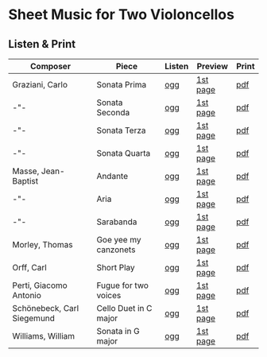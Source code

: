 # Sheet Music for Two Violoncellos

## Listen & Print

Composer | Piece | Listen | Preview | Print
-------- | ----- | ------ | ------- | -----
Graziani, Carlo | Sonata Prima | [ogg](http://cellist.bplaced.net/ogg/Graziani,%20Carlo/graziani_sonata_prima.ogg) | [1st page](https://raw.githubusercontent.com/cellist/Lilypond-Sheet-Music/master/Vlc%2C%20Vlc/Graziani%2C%20Carlo/Sonata%20Prima/preview.png) | [pdf](https://github.com/cellist/Lilypond-Sheet-Music/raw/master/Vlc%2C%20Vlc/Graziani%2C%20Carlo/Sonata%20Prima/graziani_sonata_prima.pdf)
-"- | Sonata Seconda | [ogg](http://cellist.bplaced.net/ogg/Graziani,%20Carlo/graziani_sonata_seconda.ogg) | [1st page](https://raw.githubusercontent.com/cellist/Lilypond-Sheet-Music/master/Vlc%2C%20Vlc/Graziani%2C%20Carlo/Sonata%20Seconda/preview.png) | [pdf](https://github.com/cellist/Lilypond-Sheet-Music/raw/master/Vlc%2C%20Vlc/Graziani%2C%20Carlo/Sonata%20Seconda/graziani_sonata_seconda.pdf)
-"- | Sonata Terza | [ogg](http://cellist.bplaced.net/ogg/Graziani,%20Carlo/graziani_sonata_terza.ogg) | [1st page](https://raw.githubusercontent.com/cellist/Lilypond-Sheet-Music/master/Vlc%2C%20Vlc/Graziani%2C%20Carlo/Sonata%20Terza/preview.png) | [pdf](https://github.com/cellist/Lilypond-Sheet-Music/raw/master/Vlc%2C%20Vlc/Graziani%2C%20Carlo/Sonata%20Terza/graziani_sonata_terza.pdf)
-"- | Sonata Quarta | [ogg](http://cellist.bplaced.net/ogg/Graziani,%20Carlo/graziani_sonata_quarta.ogg) | [1st page](https://raw.githubusercontent.com/cellist/Lilypond-Sheet-Music/master/Vlc%2C%20Vlc/Graziani%2C%20Carlo/Sonata%20Quarta/preview.png) | [pdf](https://github.com/cellist/Lilypond-Sheet-Music/raw/master/Vlc%2C%20Vlc/Graziani%2C%20Carlo/Sonata%20Quarta/graziani_sonata_quarta.pdf)
Masse, Jean-Baptist | Andante | [ogg](http://cellist.bplaced.net/ogg/Masse,%20Jean-Baptiste/masse_andante.ogg) | [1st page](https://raw.githubusercontent.com/cellist/Lilypond-Sheet-Music/master/Vlc%2C%20Vlc/Masse%2C%20Jean%20Baptiste/Andante/preview.png) | [pdf](https://github.com/cellist/Lilypond-Sheet-Music/raw/master/Vlc%2C%20Vlc/Masse%2C%20Jean%20Baptiste/Andante/masse_andante.pdf)
-"- | Aria | [ogg](http://cellist.bplaced.net/ogg/Masse,%20Jean-Baptiste/masse_aria.ogg) | [1st page](https://raw.githubusercontent.com/cellist/Lilypond-Sheet-Music/master/Vlc%2C%20Vlc/Masse%2C%20Jean%20Baptiste/Aria/preview.png) | [pdf](https://github.com/cellist/Lilypond-Sheet-Music/raw/master/Vlc%2C%20Vlc/Masse%2C%20Jean%20Baptiste/Aria/masse_aria.pdf)
-"- | Sarabanda | [ogg](http://cellist.bplaced.net/ogg/Masse,%20Jean-Baptiste/masse_sarabanda.ogg) | [1st page](https://raw.githubusercontent.com/cellist/Lilypond-Sheet-Music/master/Vlc%2C%20Vlc/Masse%2C%20Jean%20Baptiste/Sarabanda/preview.png) | [pdf](https://github.com/cellist/Lilypond-Sheet-Music/raw/master/Vlc%2C%20Vlc/Masse%2C%20Jean%20Baptiste/Sarabanda/masse_sarabanda.pdf)
Morley, Thomas | Goe yee my canzonets | [ogg](http://cellist.bplaced.net/ogg/Morley,%20Thomas/morley_goe_yee_my_canzonets.ogg) | [1st page](https://raw.githubusercontent.com/cellist/Lilypond-Sheet-Music/master/Vlc%2C%20Vlc/Morley%2C%20Thomas/Goe%20yee%20my%20canzonets/preview.png) | [pdf](https://github.com/cellist/Lilypond-Sheet-Music/raw/master/Vlc%2C%20Vlc/Morley%2C%20Thomas/Goe%20yee%20my%20canzonets/morley_goe_yee_my_canzonets.pdf)
Orff, Carl | Short Play | [ogg](http://cellist.bplaced.net/ogg/Orff,%20Carl/orff_spielstueck.ogg) | [1st page](https://raw.githubusercontent.com/cellist/Lilypond-Sheet-Music/master/Vlc%2C%20Vlc/Orff%2C%20Carl/Spielstueck/preview.png) | [pdf](https://github.com/cellist/Lilypond-Sheet-Music/raw/master/Vlc%2C%20Vlc/Orff%2C%20Carl/Spielstueck/orff_spielstueck.pdf)
Perti, Giacomo Antonio | Fugue for two voices | [ogg](http://cellist.bplaced.net/ogg/Perti,%20Giacomo%20Antonio/perti_zweistimmige_fuge.ogg) | [1st page](https://raw.githubusercontent.com/cellist/Lilypond-Sheet-Music/master/Vlc%2C%20Vlc/Perti%2C%20Giacomo%20Antonio/Zweistimmige%20Fuge/preview.png) | [pdf](https://github.com/cellist/Lilypond-Sheet-Music/raw/master/Vlc%2C%20Vlc/Perti%2C%20Giacomo%20Antonio/Zweistimmige%20Fuge/perti_zweistimmige_fuge.pdf)
Schönebeck, Carl Siegemund | Cello Duet in C major | [ogg](http://cellist.bplaced.net/ogg/Sch%c3%b6nebeck,%20Carl%20Siegemund/sch%c3%b6nebeck_cello_duett.ogg) | [1st page](https://raw.githubusercontent.com/cellist/Lilypond-Sheet-Music/master/Vlc%2C%20Vlc/Sch%C3%B6nebeck%2C%20Carl%20Siegemund/Cello%20Duett/preview.png) | [pdf](https://github.com/cellist/Lilypond-Sheet-Music/raw/master/Vlc%2C%20Vlc/Sch%C3%B6nebeck%2C%20Carl%20Siegemund/Cello%20Duett/sch%C3%B6nebeck_cello_duett.pdf)
Williams, William | Sonata in G major | [ogg](http://cellist.bplaced.net/ogg/Williams,%20William/williams_sonata_g_dur.ogg) | [1st page](https://raw.githubusercontent.com/cellist/Lilypond-Sheet-Music/master/Vlc%2C%20Vlc/Williams%2C%20William/Sonata%20G-Dur/preview.png) | [pdf](https://github.com/cellist/Lilypond-Sheet-Music/raw/master/Vlc%2C%20Vlc/Williams%2C%20William/Sonata%20G-Dur/williams_sonata_g_dur.pdf)
